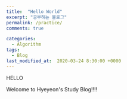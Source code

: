 ```yaml
---
title:  "Hello World"
excerpt: "공부하는 블로그"
permalink: /practice/
comments: true

categories:
  - Algorithm
tags: 
  - Blog
last_modified_at:  2020-03-24 8:30:00 +0000
---
```


HELLO 

Welcome to Hyeyeon's Study Blog!!!!
